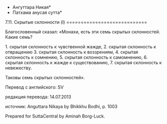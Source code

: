 * Ангуттара Никая*
* Патхама анусая сутта*

7\.11\. Скрытые склонности \(I\)
\=\=\=\=\=\=\=\=\=\=\=\=\=\=\=\=\=\=\=\=\=\=\=\=\=\=\=\=

Благословенный сказал: «Монахи, есть эти семь скрытых склонностей\. Какие семь?

1\. скрытая склонность к чувственной жажде,
2\. скрытая склонность к отвращению
3\. скрытая склонность к воззрениям,
4\. скрытая склонность к сомнению,
5\. скрытая склонность к самомнению,
6\. скрытая склонность к жажде к существованию,
7\. скрытая склонность к невежеству\.

Таковы семь скрытых склонностей»\.

Перевод с английского: SV

редакция перевода: 14\.07\.2013

источник: Anguttara Nikaya by Bhikkhu Bodhi, p\. 1003

Prepared for SuttaCentral by Aminah Borg\-Luck\.